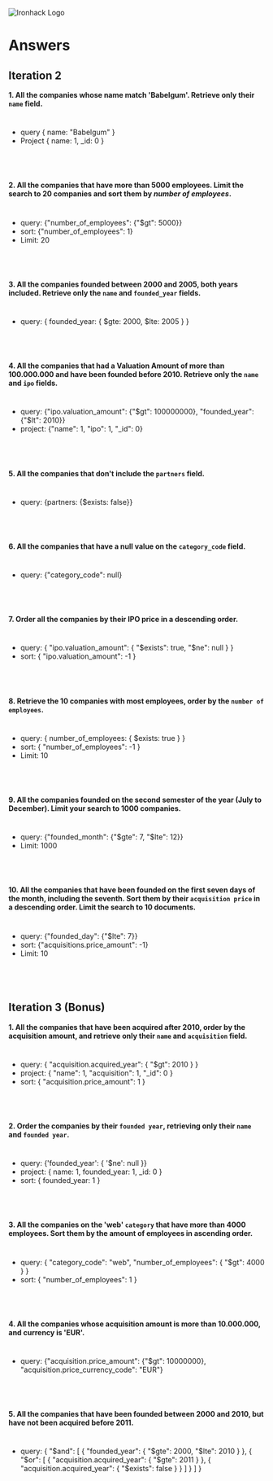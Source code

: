 ![Ironhack Logo](https://i.imgur.com/1QgrNNw.png)

# Answers

## Iteration 2

**1. All the companies whose name match 'Babelgum'. Retrieve only their `name` field.**

<!-- Your Query Goes Here -->
#
* query { name: "Babelgum" }
* Project { name: 1, _id: 0 }
#
<br>

**2. All the companies that have more than 5000 employees. Limit the search to 20 companies and sort them by *number of employees*.**

<!-- Your Query Goes Here -->
#
* query: {"number_of_employees": {"$gt": 5000}}
* sort: {"number_of_employees": 1}
* Limit: 20
#
<br>

**3. All the companies founded between 2000 and 2005, both years included. Retrieve only the `name` and `founded_year` fields.**

<!-- Your Query Goes Here -->
#
* query: { founded_year: { $gte: 2000, $lte: 2005 } }
#
<br>

**4. All the companies that had a Valuation Amount of more than 100.000.000 and have been founded before 2010. Retrieve only the `name` and `ipo` fields.**

<!-- Your Query Goes Here -->
#
* query: {"ipo.valuation_amount": {"$gt": 100000000}, "founded_year": {"$lt": 2010}}
* project: {"name": 1, "ipo": 1, "_id": 0}
#
<br>

**5. All the companies that don't include the `partners` field.**

<!-- Your Query Goes Here -->
#
* query: {partners: {$exists: false}}
# 
<br>

**6. All the companies that have a null value on the `category_code` field.**

<!-- Your Query Goes Here -->
#
* query: {"category_code": null}
#
<br>

**7. Order all the companies by their IPO price in a descending order.**

<!-- Your Query Goes Here -->
#
* query: { "ipo.valuation_amount": { "$exists": true, "$ne": null } }
* sort: { "ipo.valuation_amount": -1 }
#
<br>

**8. Retrieve the 10 companies with most employees, order by the `number of employees`.**

<!-- Your Query Goes Here -->
#
* query: { number_of_employees: { $exists: true } }
* sort: { "number_of_employees": -1 }
* Limit: 10
#
<br>

**9. All the companies founded on the second semester of the year (July to December). Limit your search to 1000 companies.**

<!-- Your Query Goes Here -->
#
* query: {"founded_month": {"$gte": 7, "$lte": 12}}
* Limit: 1000
#
<br>

**10. All the companies that have been founded on the first seven days of the month, including the seventh. Sort them by their `acquisition price` in a descending order. Limit the search to 10 documents.**

<!-- Your Query Goes Here -->
#
* query: {"founded_day": {"$lte": 7}}
* sort: {"acquisitions.price_amount": -1}
* Limit: 10
#
<br>

## Iteration 3 (Bonus)

**1. All the companies that have been acquired after 2010, order by the acquisition amount, and retrieve only their `name` and `acquisition` field.**

<!-- Your Query Goes Here -->
#
* query: { "acquisition.acquired_year": { "$gt": 2010 } }
* project: { "name": 1, "acquisition": 1, "_id": 0 }
* sort: { "acquisition.price_amount": 1 }
#
<br>

**2. Order the companies by their `founded year`, retrieving only their `name` and `founded year`.**

<!-- Your Query Goes Here -->
#
* query: {'founded_year': { '$ne': null }}
* project: { name: 1, founded_year: 1, _id: 0 }
* sort: { founded_year: 1 }
#
<br>

**3. All the companies on the 'web' `category` that have more than 4000 employees. Sort them by the amount of employees in ascending order.**

<!-- Your Query Goes Here -->
#
* query: { "category_code": "web", "number_of_employees": { "$gt": 4000 } }
* sort: { "number_of_employees": 1 }
#

<br>

**4. All the companies whose acquisition amount is more than 10.000.000, and currency is 'EUR'.**

<!-- Your Query Goes Here -->
#
* query: {"acquisition.price_amount": {"$gt": 10000000}, "acquisition.price_currency_code": "EUR"}
#
<br>

**5. All the companies that have been founded between 2000 and 2010, but have not been acquired before 2011.**

<!-- Your Query Goes Here -->
#
* query: {  "$and": [ { "founded_year": { "$gte": 2000, "$lte": 2010 } }, { "$or": [ { "acquisition.acquired_year": { "$gte": 2011 } }, { "acquisition.acquired_year": { "$exists": false } } ] } ] }
#
<br>
